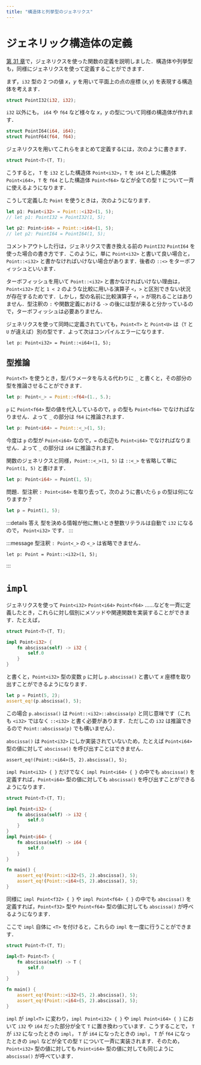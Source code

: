 ```yaml
---
title: "構造体と列挙型のジェネリクス"
---
```


# ジェネリック構造体の定義
[第 31 章](https://zenn.dev/toga/books/rust-atcoder/viewer/31-generic-function)で，ジェネリクスを使った関数の定義を説明しました．構造体や列挙型も，同様にジェネリクスを使って定義することができます．

まず，`i32` 型の 2 つの値 $x$，$y$ を用いて平面上の点の座標 $(x, y)$ を表現する構造体を考えます．
```rust
struct PointI32(i32, i32);
```
`i32` 以外にも， `i64` や `f64` など様々な $x$，$y$ の型について同様の構造体が作れます．
```rust
struct PointI64(i64, i64);
struct PointF64(f64, f64);
```

ジェネリクスを用いてこれらをまとめて定義するには，次のように書きます．
```rust
struct Point<T>(T, T);
```
こうすると， `T` を `i32` とした構造体 `Point<i32>`，`T` を `i64` とした構造体 `Point<i64>`，`T` を `f64` とした構造体 `Point<f64>` などが全ての型 `T` について一斉に使えるようになります．

こうして定義した `Point` を使うときは，次のようになります．
```rust
let p1: Point<i32> = Point::<i32>(1, 5);
// let p1: PointI32 = PointI32(1, 5);

let p2: Point<i64> = Point::<i64>(1, 5);
// let p2: PointI64 = PointI64(1, 5);
```
コメントアウトした行は，ジェネリクスで書き換える前の `PointI32` `PointI64` を使った場合の書き方です．このように，単に `Point<i32>` と書いて良い場合と，`Point::<i32>` と書かなければいけない場合があります．後者の `::<>` をターボフィッシュといいます．

ターボフィッシュを用いて `Point::<i32>` と書かなければいけない理由は，`Point<i32>` だと `1 < 2` のような比較に用いる演算子 `<`，`>` と区別できない状況が存在するためです．しかし，型の名前に比較演算子 `<`，`>` が現れることはありません．型注釈の `:` や関数定義における `->` の後には型が来ると分かっているので，ターボフィッシュは必要ありません．

ジェネリクスを使って同時に定義されていても，`Point<T>` と `Point<U>` は（`T` と `U` が違えば）別の型です．よって次はコンパイルエラーになります．
```rust:コンパイルエラー
let p: Point<i32> = Point::<i64>(1, 5);
```

## 型推論
`Point<T>` を使うとき，型パラメータを与える代わりに `_` と書くと，その部分の型を推論させることができます．

```rust
let p: Point<_> = Point::<f64>(1., 5.);
```

`p` に `Point<f64>` 型の値を代入しているので，`p` の型も `Point<f64>` でなければなりません．よって `_` の部分は `f64` に推論されます．

```rust
let p: Point<i64> = Point::<_>(1, 5);
```

今度は `p` の型が `Point<i64>` なので，`=` の右辺も `Point<i64>` でなければなりません．よって `_` の部分は `i64` に推論されます．

関数のジェネリクスと同様，`Point::<_>(1, 5)` は `::<_>` を省略して単に `Point(1, 5)` と書けます．
```rust
let p: Point<i64> = Point(1, 5);
```

問題．型注釈 `: Point<i64>` を取り去って，次のように書いたら `p` の型は何になりますか？
```rust
let p = Point(1, 5);
```
:::details 答え
型を決める情報が他に無いとき整数リテラルは自動で `i32` になるので， `Point<i32>` です．
:::

:::message
型注釈 `: Point<_>` の `<_>` は省略できません．
```rust:コンパイルエラー
let p: Point = Point::<i32>(1, 5);
```
:::

# `impl`
ジェネリクスを使って `Point<i32>` `Point<i64>` `Point<f64>` ……などを一斉に定義したとき，これらに対し個別にメソッドや関連関数を実装することができます．たとえば，
```rust
struct Point<T>(T, T);

impl Point<i32> {
    fn abscissa(self) -> i32 {
        self.0
    }
}
```
と書くと，`Point<i32>` 型の変数 `p` に対し `p.abscissa()` と書いて $x$ 座標を取り出すことができるようになります．
```rust
let p = Point(5, 2);
assert_eq!(p.abscissa(), 5);
```

この場合 `p.abscissa()` は `Point::<i32>::abscissa(p)` と同じ意味です（これも `<i32>` ではなく `::<i32>` と書く必要があります．ただしこの `i32` は推論できるので `Point::abscissa(p)` でも構いません）．

`abscissa()` は `Point<i32>` にしか実装されていないため，たとえば `Point<i64>` 型の値に対して `abscissa()` を呼び出すことはできません．
```rust:コンパイルエラー
assert_eq!(Point::<i64>(5, 2).abscissa(), 5);
```
`impl Point<i32> { }` だけでなく `impl Point<i64> { }` の中でも `abscissa()` を定義すれば，`Point<i64>` 型の値に対しても `abscissa()` を呼び出すことができるようになります．

```rust
struct Point<T>(T, T);

impl Point<i32> {
    fn abscissa(self) -> i32 {
        self.0
    }
}
impl Point<i64> {
    fn abscissa(self) -> i64 {
        self.0
    }
}

fn main() {
    assert_eq!(Point::<i32>(5, 2).abscissa(), 5);
    assert_eq!(Point::<i64>(5, 2).abscissa(), 5);
}
```

同様に `impl Point<f32> { }` や `impl Point<f64> { }` の中でも `abscissa()` を定義すれば，`Point<f32>` 型や `Point<f64>` 型の値に対しても `abscissa()` が呼べるようになります．

ここで `impl` 自体に `<T>` を付けると，これらの `impl` を一度に行うことができます．
```rust
struct Point<T>(T, T);

impl<T> Point<T> {
    fn abscissa(self) -> T {
        self.0
    }
}

fn main() {
    assert_eq!(Point::<i32>(5, 2).abscissa(), 5);
    assert_eq!(Point::<i64>(5, 2).abscissa(), 5);
}
```
`impl` が `impl<T>` に変わり，`impl Point<i32> { }` や `impl Point<i64> { }` において `i32` や `i64` だった部分が全て `T` に置き換わっています．こうすることで， `T` が `i32` になったときの `impl`， `T` が `i64` になったときの `impl`， `T` が `f64` になったときの `impl` などが全ての型 `T` について一斉に実装されます．そのため，`Point<i32>` 型の値に対しても `Point<i64>` 型の値に対しても同じように `abscissa()` が呼べています．